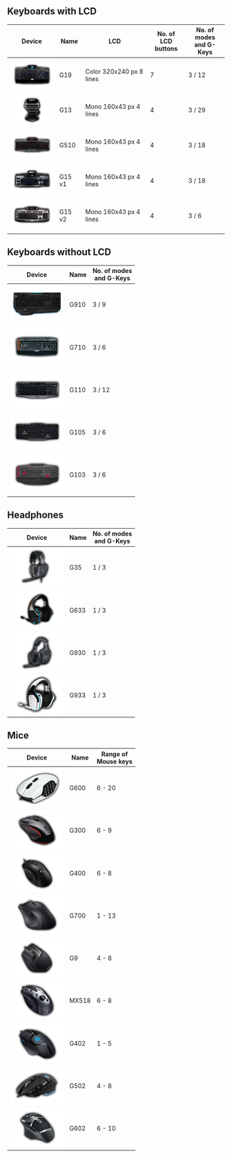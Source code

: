 ## Keyboards with LCD
| Device                                                                   | Name   | LCD                      | No. of<br/>LCD buttons | No. of modes<br/>and G-Keys |
|--------------------------------------------------------------------------|--------|--------------------------|------------------------|-----------------------------|
| ![G19](https://github.com/emcek/dcspy/blob/master/dcspy/img/G19.png)     | G19    | Color 320x240 px 8 lines | 7                      | 3 / 12                      |
| ![G13](https://github.com/emcek/dcspy/blob/master/dcspy/img/G13.png)     | G13    | Mono 160x43 px 4 lines   | 4                      | 3 / 29                      |
| ![G510](https://github.com/emcek/dcspy/blob/master/dcspy/img/G510.png)   | G510   | Mono 160x43 px 4 lines   | 4                      | 3 / 18                      |
| ![G15v1](https://github.com/emcek/dcspy/blob/master/dcspy/img/G15v1.png) | G15 v1 | Mono 160x43 px 4 lines   | 4                      | 3 / 18                      |
| ![G15v2](https://github.com/emcek/dcspy/blob/master/dcspy/img/G15v2.png) | G15 v2 | Mono 160x43 px 4 lines   | 4                      | 3 / 6                       |

## Keyboards without LCD
| Device                                                                   | Name   | No. of modes<br/>and G-Keys |
|--------------------------------------------------------------------------|--------|-----------------------------|
| ![G910](https://github.com/emcek/dcspy/blob/master/dcspy/img/G910.png)   | G910   | 3 / 9                       |
| ![G710](https://github.com/emcek/dcspy/blob/master/dcspy/img/G710.png)   | G710   | 3 / 6                       |
| ![G110](https://github.com/emcek/dcspy/blob/master/dcspy/img/G110.png)   | G110   | 3 / 12                      |
| ![G105](https://github.com/emcek/dcspy/blob/master/dcspy/img/G105.png)   | G105   | 3 / 6                       |
| ![G103](https://github.com/emcek/dcspy/blob/master/dcspy/img/G103.png)   | G103   | 3 / 6                       |

## Headphones
| Device                                                                   | Name   | No. of modes<br/>and G-Keys |
|--------------------------------------------------------------------------|--------|-----------------------------|
| ![G35](https://github.com/emcek/dcspy/blob/master/dcspy/img/G35.png)     | G35    | 1 / 3                       |
| ![G633](https://github.com/emcek/dcspy/blob/master/dcspy/img/G633.png)   | G633   | 1 / 3                       |
| ![G930](https://github.com/emcek/dcspy/blob/master/dcspy/img/G930.png)   | G930   | 1 / 3                       |
| ![G933](https://github.com/emcek/dcspy/blob/master/dcspy/img/G933.png)   | G933   | 1 / 3                       |

## Mice
| Device                                                                   | Name   | Range of<br/>Mouse keys |
|--------------------------------------------------------------------------|--------|-------------------------|
| ![G600](https://github.com/emcek/dcspy/blob/master/dcspy/img/G600.png)   | G600   | 6 - 20                  |
| ![G300](https://github.com/emcek/dcspy/blob/master/dcspy/img/G300.png)   | G300   | 6 - 9                   |
| ![G400](https://github.com/emcek/dcspy/blob/master/dcspy/img/G400.png)   | G400   | 6 - 8                   |
| ![G700](https://github.com/emcek/dcspy/blob/master/dcspy/img/G700.png)   | G700   | 1 - 13                  |
| ![G9](https://github.com/emcek/dcspy/blob/master/dcspy/img/G9.png)       | G9     | 4 - 8                   |
| ![MX518](https://github.com/emcek/dcspy/blob/master/dcspy/img/MX518.png) | MX518  | 6 - 8                   |
| ![G402](https://github.com/emcek/dcspy/blob/master/dcspy/img/G402.png)   | G402   | 1 - 5                   |
| ![G502](https://github.com/emcek/dcspy/blob/master/dcspy/img/G502.png)   | G502   | 4 - 8                   |
| ![G602](https://github.com/emcek/dcspy/blob/master/dcspy/img/G602.png)   | G602   | 6 - 10                  |
